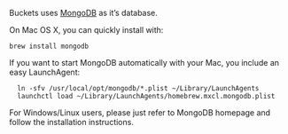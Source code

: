 Buckets uses [MongoDB](http://www.mongodb.org) as it’s database.

On Mac OS X, you can quickly install with:

```brew install mongodb```

If you want to start MongoDB automatically with your Mac, you include an easy LaunchAgent:

```
  ln -sfv /usr/local/opt/mongodb/*.plist ~/Library/LaunchAgents
  launchctl load ~/Library/LaunchAgents/homebrew.mxcl.mongodb.plist
```

For Windows/Linux users, please just refer to MongoDB homepage and follow the installation instructions.